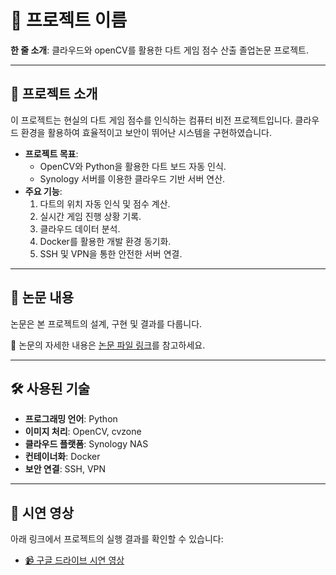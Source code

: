 # 🎯 프로젝트 이름

**한 줄 소개**: 클라우드와 openCV를 활용한 다트 게임 점수 산출 졸업논문 프로젝트.

---

## 📖 프로젝트 소개

이 프로젝트는 현실의 다트 게임 점수를 인식하는 컴퓨터 비전 프로젝트입니다. 클라우드 환경을 활용하여 효율적이고 보안이 뛰어난 시스템을 구현하였습니다.

- **프로젝트 목표**: 
  - OpenCV와 Python을 활용한 다트 보드 자동 인식.
  - Synology 서버를 이용한 클라우드 기반 서버 연산. 
- **주요 기능**:
  1. 다트의 위치 자동 인식 및 점수 계산.
  2. 실시간 게임 진행 상황 기록.
  3. 클라우드 데이터 분석.
  4. Docker를 활용한 개발 환경 동기화.
  5. SSH 및 VPN을 통한 안전한 서버 연결.

---

## 📄 논문 내용

논문은 본 프로젝트의 설계, 구현 및 결과를 다룹니다.

📄 논문의 자세한 내용은 [논문 파일 링크](https://drive.google.com/file/d/1Zo4Sw0dQnmFLfXXZWaoDHhODV0fxcl6n/view?usp=sharing)를 참고하세요.

---

## 🛠️ 사용된 기술

- **프로그래밍 언어**: Python
- **이미지 처리**: OpenCV, cvzone
- **클라우드 플랫폼**: Synology NAS
- **컨테이너화**: Docker
- **보안 연결**: SSH, VPN

---

## 🎥 시연 영상

아래 링크에서 프로젝트의 실행 결과를 확인할 수 있습니다:

- [📹 구글 드라이브 시연 영상](https://drive.google.com/file/d/1INiyMkmveRPpHs415i-RGBh41W2Kx2kR/view?usp=drive_link)
